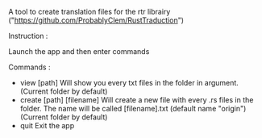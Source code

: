 A tool to create translation files for the rtr librairy ("https://github.com/ProbablyClem/RustTraduction")

Instruction :

Launch the app and then enter commands

Commands : 
- view [path]
    Will show you every txt files in the folder in argument. (Current folder by default)
- create [path] [filename]
    Will create a new file with every .rs files in the folder. The name will be called [filename].txt (default name "origin") (Current folder by default)
- quit 
    Exit the app
